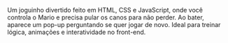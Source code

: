Um joguinho divertido feito em HTML, CSS e JavaScript, onde você controla o Mario e precisa pular os canos para não perder. Ao bater, aparece um pop-up perguntando se quer jogar de novo. Ideal para treinar lógica, animações e interatividade no front-end.

